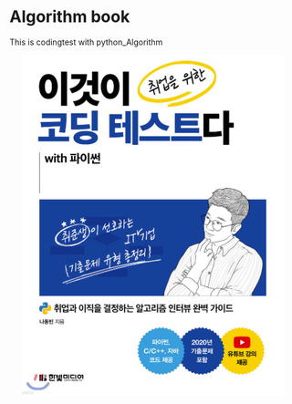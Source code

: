 # Algorithm book
This is codingtest with python_Algorithm
<p align="center">
  <img width="460" height="600" src="./image.PNG">
</p>
